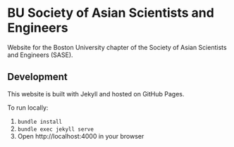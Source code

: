 # BU Society of Asian Scientists and Engineers

Website for the Boston University chapter of the Society of Asian Scientists and Engineers (SASE).

## Development

This website is built with Jekyll and hosted on GitHub Pages.

To run locally:
1. `bundle install`
2. `bundle exec jekyll serve`
3. Open http://localhost:4000 in your browser
